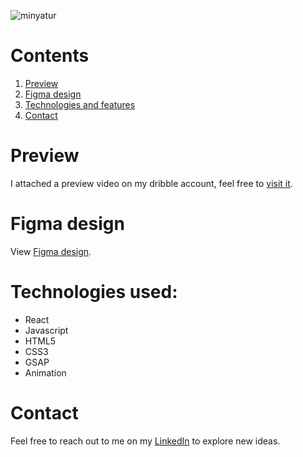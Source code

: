 ![minyatur](https://github.com/Hicham2012/Hicham-Zaadla/assets/99765449/0daa3d32-8994-40e6-9d32-e911fb5d7ff1)
# Contents

1. [Preview](#preview)
2. [Figma design](#figma-design)
3. [Technologies and features](#technologies-and-features)
4. [Contact](#contact)

# Preview
I attached a preview video on my dribble account, feel free to [visit it](https://dribbble.com/shots/20889892-Personal-website?utm_source=Clipboard_Shot&utm_campaign=Hicham1_1&utm_content=Personal%20website&utm_medium=Social_Share&utm_source=Clipboard_Shot&utm_campaign=Hicham1_1&utm_content=Personal%20website&utm_medium=Social_Share).

# Figma design
View [Figma design](https://www.figma.com/file/cpD4TY339hlQ6ukyj6c2b6/Portfolio?type=design&node-id=0%3A1&mode=design&t=liQwiTNlbkylz5pe-1).

# Technologies used:
- React
- Javascript
- HTML5
- CSS3
- GSAP
- Animation

# Contact
Feel free to reach out to me on my [LinkedIn](https://www.linkedin.com/in/hicham-zaadla/) to explore new ideas.
